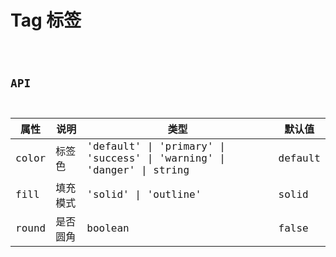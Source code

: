 # Tag 标签

<code src="./demos/index.tsx">

## API

| 属性  | 说明     | 类型                             | 默认值  |
| ----- | -------- | -------------------------------- | ------- |
| color | 标签色   | 'default' \| 'primary' \| 'success' \| 'warning' \| 'danger' \| string | default |
| fill  | 填充模式 | 'solid' \| 'outline'             | solid   |
| round | 是否圆角 | boolean                          | false   |
